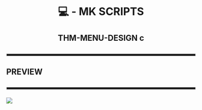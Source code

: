 <div align="center">

  <h1>💻 - MK SCRIPTS</h1>

</h4>

<h2>THM-MENU-DESIGN c<h2>

<hr style="height:5px; border: 1px solid #ccc;">

<div align = "left">
  <h4>PREVIEW</h4>
  <hr style="height:5px; border: 1px solid #ccc;">
  <img src = "https://cdn.discordapp.com/attachments/750778999831003237/891071780188467270/unknown.png">
</div>

</div>
